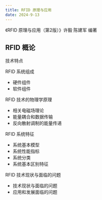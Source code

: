 ```yaml
---
title: RFID 原理与应用
date: 2024-9-13
---
```


《RFID 原理与应用（第2版）》许毅 陈建军	编著

## RFID 概论

技术特点

RFID 系统组成

- 硬件组件
- 软件组件

RFID 技术的物理学原理

- 相关电磁场理论
- 能量耦合和数据传输
- 反向散射调制的能量传递

RFID 系统特征

- 系统基本模型
- 系统性能指标
- 系统分类
- 系统基本区别特征

RFID 技术现状与面临的问题

- 技术现状与面临的问题
- 应用和发展面临的问题
